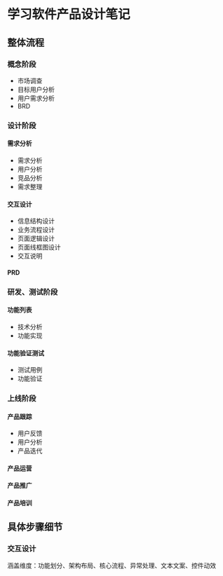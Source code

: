 # 学习软件产品设计笔记
## 整体流程
### 概念阶段
-   市场调查
-   目标用户分析
-   用户需求分析
-   BRD

### 设计阶段
#### 需求分析
-   需求分析
-   用户分析
-   竞品分析
-   需求整理
#### 交互设计
-   信息结构设计
-   业务流程设计
-   页面逻辑设计
-   页面线框图设计
-   交互说明
#### PRD
### 研发、测试阶段
#### 功能列表
-   技术分析
-   功能实现
#### 功能验证测试
-   测试用例
-   功能验证
### 上线阶段
#### 产品跟踪
-   用户反馈
-   用户分析
-   产品迭代
#### 产品运营
#### 产品推广
#### 产品培训

## 具体步骤细节
### 交互设计
涵盖维度：功能划分、架构布局、核心流程、异常处理、文本文案、控件动效
